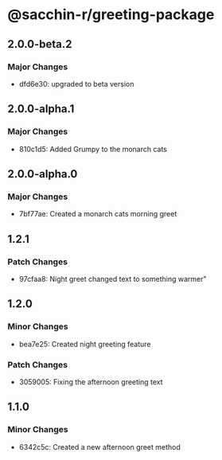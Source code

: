 # @sacchin-r/greeting-package

## 2.0.0-beta.2

### Major Changes

- dfd6e30: upgraded to beta version

## 2.0.0-alpha.1

### Major Changes

- 810c1d5: Added Grumpy to the monarch cats

## 2.0.0-alpha.0

### Major Changes

- 7bf77ae: Created a monarch cats morning greet

## 1.2.1

### Patch Changes

- 97cfaa8: Night greet changed text to something warmer"

## 1.2.0

### Minor Changes

- bea7e25: Created night greeting feature

### Patch Changes

- 3059005: Fixing the afternoon greeting text

## 1.1.0

### Minor Changes

- 6342c5c: Created a new afternoon greet method
